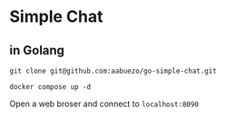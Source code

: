# Simple Chat
## in Golang

`git clone git@github.com:aabuezo/go-simple-chat.git`

`docker compose up -d`

Open a web broser and connect to `localhost:8090`